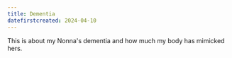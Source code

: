 ```yaml
---
title: Dementia
datefirstcreated: 2024-04-10
---
```


This is about my Nonna's dementia and how much my body has mimicked hers.